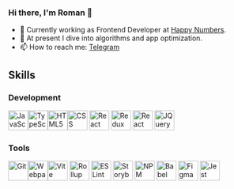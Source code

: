 
### Hi there, I'm Roman 👋

- 🔭 Currently working as Frontend Developer at [Happy Numbers](https://happynumbers.com/).
- 🌱 At present I dive into algorithms and app optimization.
- 📫 How to reach me: [Telegram](https://t.me/frolov_rv)

## Skills
### Development
<img src="https://cdn.jsdelivr.net/gh/devicons/devicon/icons/javascript/javascript-original.svg" alt="JavaScript" title="JavaScript" width="40" height="40"/><img src="https://cdn.jsdelivr.net/gh/devicons/devicon/icons/typescript/typescript-original.svg" alt="TypeScript" title="TypeScript" width="40" height="40"/><img src="https://cdn.jsdelivr.net/gh/devicons/devicon/icons/html5/html5-original.svg" alt="HTML5" title="HTML5" width="40" height="40"/><img src="https://cdn.jsdelivr.net/gh/devicons/devicon/icons/css3/css3-original.svg" alt="CSS" title="CSS" width="40" height="40"/>
<img src="https://cdn.jsdelivr.net/gh/devicons/devicon/icons/react/react-original.svg" alt="React" title="React" width="40" height="40"/>
<img src="https://cdn.jsdelivr.net/gh/devicons/devicon/icons/redux/redux-original.svg" alt="Redux" title="Redux" width="40" height="40"/>
<img src="https://cdn.jsdelivr.net/gh/devicons/devicon/icons/sass/sass-original.svg" alt="React" title="React" width="40" height="40"/>
<img src="https://cdn.jsdelivr.net/gh/devicons/devicon/icons/jquery/jquery-plain-wordmark.svg" alt="JQuery" title="JQuery" width="40" height="40"/>


### Tools

<img src="https://cdn.jsdelivr.net/gh/devicons/devicon/icons/git/git-original.svg" alt="Git" title="Git" width="40" height="40"/><img src="https://cdn.jsdelivr.net/gh/devicons/devicon/icons/webpack/webpack-original.svg" alt="Webpack" title="Webpack" width="40" height="40"/><img src="https://cdn.jsdelivr.net/gh/devicons/devicon@latest/icons/vitejs/vitejs-original.svg" alt="Vite" title="Vite" width="40" height="40"/>
<img src="https://cdn.jsdelivr.net/gh/devicons/devicon@latest/icons/rollup/rollup-original.svg" alt="Rollup" title="Rollup" width="40" height="40" />
<img src="https://cdn.jsdelivr.net/gh/devicons/devicon/icons/eslint/eslint-original.svg" alt="ESLint" title="ESLint" width="40" height="40"/>
<img src="https://cdn.jsdelivr.net/gh/devicons/devicon/icons/storybook/storybook-original.svg" alt="Storybook" title="Storybook" width="40" height="40"/>
<img src="https://cdn.jsdelivr.net/gh/devicons/devicon/icons/npm/npm-original-wordmark.svg" alt="NPM" title="NPM" width="40" height="40"/>
<img src="https://cdn.jsdelivr.net/gh/devicons/devicon/icons/babel/babel-original.svg" alt="Babel" title="Babel" width="40" height="40"/>
<img src="https://cdn.jsdelivr.net/gh/devicons/devicon/icons/figma/figma-original.svg" alt="Figma" title="Figma" width="40" height="40"/>
<img src="https://cdn.jsdelivr.net/gh/devicons/devicon/icons/jest/jest-plain.svg" alt="Jest" title="Jest" width="40" height="40"/>
